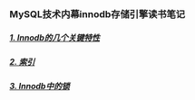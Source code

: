### MySQL技术内幕innodb存储引擎读书笔记

##### [1. Innodb的几个关键特性](/innodb/1)
##### [2. 索引](/innodb/2)
##### [3. Innodb中的锁](/innodb/3)